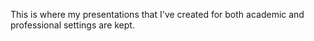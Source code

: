This is where my presentations that I've created for both academic and professional settings are kept. 
